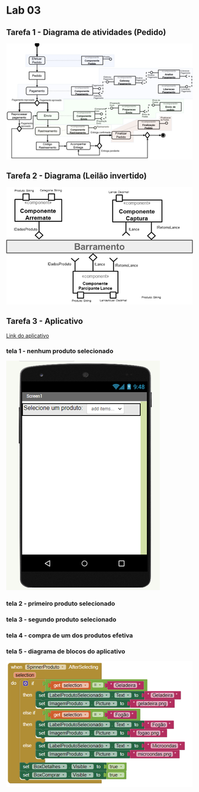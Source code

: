 # Lab 03

## Tarefa 1 - Diagrama de atividades (Pedido)

[![Imagem do diagrama da tarefa 01](images/tarefa01-1.png)](images/tarefa01-1.png)

## Tarefa 2 - Diagrama (Leilão invertido)

[![Imagem do diagrama da tarefa 02](images/tarefa02.png)](images/tarefa02.png)

## Tarefa 3 - Aplicativo

[Link do aplicativo](app/foodmart/app.aia)

### tela 1 - nenhum produto selecionado
[![Imagem do diagrama de blocosdo aplicativo](images/tarefa03-1.PNG)](images/tarefa03-1.PNG)

### tela 2 - primeiro produto selecionado

### tela 3 - segundo produto selecionado

### tela 4 - compra de um dos produtos efetiva

### tela 5 - diagrama de blocos do aplicativo
[![Imagem do diagrama de blocosdo aplicativo](images/tarefa03-5.PNG)](images/tarefa03-5.PNG)